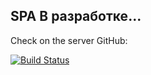 ## SPA В разработке...

Check on the server GitHub:   

[![Build Status](https://travis-ci.org/joemccann/dillinger.svg?branch=master)](https://binatik.github.io/posts) 


